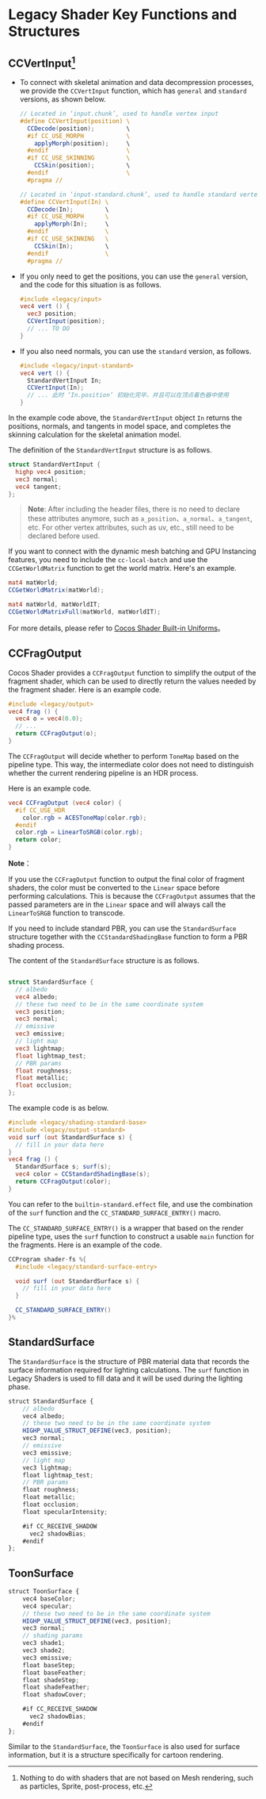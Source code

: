 # Legacy Shader Key Functions and Structures

## CCVertInput[^1]

- To connect with skeletal animation and data decompression processes, we provide the `CCVertInput` function, which has `general` and `standard` versions, as shown below.

  ```glsl
  // Located in ‘input.chunk’, used to handle vertex input
  #define CCVertInput(position) \
    CCDecode(position);         \
    #if CC_USE_MORPH            \
      applyMorph(position);     \
    #endif                      \
    #if CC_USE_SKINNING         \
      CCSkin(position);         \
    #endif                      \
    #pragma // 
  
  // Located in ‘input-standard.chunk’, used to handle standard vertex input
  #define CCVertInput(In) \
    CCDecode(In);         \
    #if CC_USE_MORPH      \
      applyMorph(In);     \
    #endif                \
    #if CC_USE_SKINNING   \
      CCSkin(In);         \
    #endif                \
    #pragma // 

  ```

- If you only need to get the positions, you can use the `general` version, and the code for this situation is as follows.

  ```glsl
  #include <legacy/input>
  vec4 vert () {
    vec3 position;
    CCVertInput(position);
    // ... TO DO
  }
  ```

- If you also need normals, you can use the `standard` version, as follows.

  ```glsl
  #include <legacy/input-standard>
  vec4 vert () {
    StandardVertInput In;
    CCVertInput(In);
    // ... 此时 ‘In.position’ 初始化完毕，并且可以在顶点着色器中使用
  }
  ```

In the example code above, the `StandardVertInput` object `In` returns the positions, normals, and tangents in model space, and completes the skinning calculation for the skeletal animation model.

The definition of the `StandardVertInput` structure is as follows.

```glsl
struct StandardVertInput {
  highp vec4 position;
  vec3 normal;
  vec4 tangent;
};
```

> **Note**: After including the header files, there is no need to declare these attributes anymore, such as `a_position`、`a_normal`、`a_tangent`, etc. For other vertex attributes, such as uv, etc., still need to be declared before used.

If you want to connect with the dynamic mesh batching and GPU Instancing features, you need to include the `cc-local-batch` and use the `CCGetWorldMatrix` function to get the world matrix. Here's an example.

```glsl
mat4 matWorld;
CCGetWorldMatrix(matWorld);

mat4 matWorld, matWorldIT;
CCGetWorldMatrixFull(matWorld, matWorldIT);
```

For more details, please refer to [Cocos Shader Built-in Uniforms](uniform.md)。

## CCFragOutput

Cocos Shader provides a `CCFragOutput` function to simplify the output of the fragment shader, which can be used to directly return the values needed by the fragment shader. Here is an example code.

```glsl
#include <legacy/output>
vec4 frag () {
  vec4 o = vec4(0.0);
  // ...
  return CCFragOutput(o);
}
```

The `CCFragOutput` will decide whether to perform `ToneMap` based on the pipeline type. This way, the intermediate color does not need to distinguish whether the current rendering pipeline is an HDR process.

Here is an example code.

```glsl
vec4 CCFragOutput (vec4 color) {
  #if CC_USE_HDR
    color.rgb = ACESToneMap(color.rgb);
  #endif
  color.rgb = LinearToSRGB(color.rgb);
  return color;
}
```

**Note**：

If you use the `CCFragOutput` function to output the final color of fragment shaders, the color must be converted to the `Linear` space before performing calculations. This is because the `CCFragOutput` assumes that the passed parameters are in the `Linear` space and will always call the `LinearToSRGB` function to transcode.

If you need to include standard PBR, you can use the `StandardSurface` structure together with the `CCStandardShadingBase` function to form a PBR shading process.

The content of the `StandardSurface` structure is as follows.

```glsl

struct StandardSurface {
  // albedo
  vec4 albedo;
  // these two need to be in the same coordinate system
  vec3 position;
  vec3 normal;
  // emissive
  vec3 emissive;
  // light map
  vec3 lightmap;
  float lightmap_test;
  // PBR params
  float roughness;
  float metallic;
  float occlusion;
};
```

The example code is as below.

```glsl
#include <legacy/shading-standard-base>
#include <legacy/output-standard>
void surf (out StandardSurface s) {
  // fill in your data here
}
vec4 frag () {
  StandardSurface s; surf(s);
  vec4 color = CCStandardShadingBase(s);
  return CCFragOutput(color);
}
```

You can refer to the `builtin-standard.effect` file, and use the combination of the `surf` function and the `CC_STANDARD_SURFACE_ENTRY()` macro.

The `CC_STANDARD_SURFACE_ENTRY()` is a wrapper that based on the render pipeline type, uses the `surf` function to construct a usable `main` function for the fragments. Here is an example of the code.

```glsl
CCProgram shader-fs %{
  #include <legacy/standard-surface-entry>

  void surf (out StandardSurface s) {
    // fill in your data here
  }

  CC_STANDARD_SURFACE_ENTRY()
}%
```

## StandardSurface

The `StandardSurface` is the structure of PBR material data that records the surface information required for lighting calculations. The `surf` function in Legacy Shaders is used to fill data and it will be used during the lighting phase.

```ts
struct StandardSurface {
    // albedo
    vec4 albedo;
    // these two need to be in the same coordinate system
    HIGHP_VALUE_STRUCT_DEFINE(vec3, position);
    vec3 normal;
    // emissive
    vec3 emissive;
    // light map
    vec3 lightmap;
    float lightmap_test;
    // PBR params
    float roughness;
    float metallic;
    float occlusion;
    float specularIntensity;

    #if CC_RECEIVE_SHADOW
      vec2 shadowBias;
    #endif
};
```

## ToonSurface

```ts
struct ToonSurface {
    vec4 baseColor;
    vec4 specular;
    // these two need to be in the same coordinate system
    HIGHP_VALUE_STRUCT_DEFINE(vec3, position);
    vec3 normal;
    // shading params
    vec3 shade1;
    vec3 shade2;
    vec3 emissive;
    float baseStep;
    float baseFeather;
    float shadeStep;
    float shadeFeather;
    float shadowCover;

    #if CC_RECEIVE_SHADOW
      vec2 shadowBias;
    #endif
};
```

Similar to the `StandardSurface`, the `ToonSurface` is also used for surface information, but it is a structure specifically for cartoon rendering.

[^1]: Nothing to do with shaders that are not based on Mesh rendering, such as particles, Sprite, post-process, etc.
